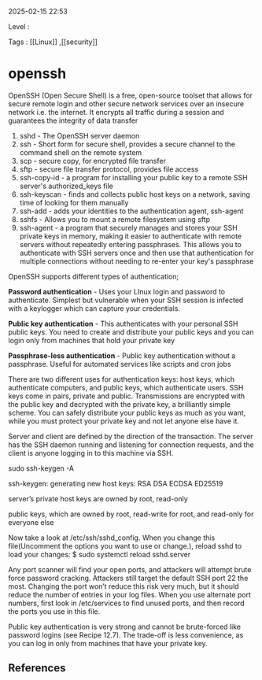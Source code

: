 
2025-02-15 22:53

Level : 

Tags : [[Linux]] ,[[security]] 

# openssh
OpenSSH (Open Secure Shell) is a free, open-source toolset that allows for secure remote login and other secure network services over an insecure network i.e. the internet. It encrypts all traffic during a session and guarantees the integrity of data transfer
1. sshd - The OpenSSH server daemon
2. ssh - Short form for secure shell, provides a secure channel to the command shell on the remote system
3. scp - secure copy, for encrypted file transfer
4. sftp - secure file transfer protocol, provides file access
5. ssh-copy-id - a program for installing your public key to a remote SSH server's authorized_keys file
6. ssh-keyscan - finds and collects public host keys on a network, saving time of looking for them manually
7. ssh-add - adds your identities to the authentication agent, ssh-agent
8. sshfs - Allows you to mount a remote filesystem using sftp
9. ssh-agent - a program that securely manages and stores your SSH private keys in memory, making it easier to authenticate with remote servers without repeatedly entering passphrases. This allows you to authenticate with SSH servers once and then use that authentication for multiple connections without needing to re-enter your key's passphrase

OpenSSH supports different types of authentication;

**Password authentication** - Uses your LInux login and password to authenticate. Simplest but vulnerable when your SSH session is infected with a keylogger which can capture your credentials.

**Public key authentication** - This authenticates with your personal SSH public keys. You need to create and distribute your public keys and you can login only from machines that hold your private key

**Passphrase-less authentication** - Public key authentication without a passphrase. Useful for automated services like scripts and cron jobs

There are two different uses for authentication keys: host keys, which authenticate computers, and public keys, which authenticate users. SSH keys come in pairs, private and public. Transmissions are encrypted with the public key and decrypted with the private key, a brilliantly simple scheme. You can safely distribute your public keys as much as you want, while you must protect your private key and not let anyone else have it. 

Server and client are defined by the direction of the transaction. The server has the SSH daemon running and listening for connection requests, and the client is anyone logging in to this machine via SSH.

sudo ssh-keygen -A

ssh-keygen: generating new host keys: RSA DSA ECDSA ED25519

server’s private host keys are owned by root, read-only

public keys, which are owned by root, read-write for root, and read-only for everyone else

Now take a look at /etc/ssh/sshd_config. When you change this file(Uncomment the options you want to use or change.), reload sshd to load your changes:
$ sudo systemctl reload sshd.server

Any port scanner will find your open ports, and attackers will attempt brute force
password cracking. Attackers still target the default SSH port 22 the most. Changing the port won’t reduce this risk very much, but it should reduce the number of entries in your log files. When you use alternate port numbers, first look in /etc/services to find unused ports, and then record the ports you use in this file.

Public key authentication is very strong and cannot be brute-forced like password logins (see Recipe 12.7). The trade-off is less convenience, as you can log in only from machines that have your private key.




## References
